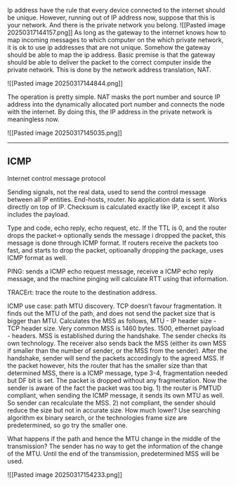 Ip address have the rule that every device connected to the internet should be unique. However, running out of IP address now, suppose that this is your network.  And there is the private network you belong. 
![[Pasted image 20250317144157.png]] As long as the gateway to the internet knows how to map incoming messages to which computer on the which private network, it is ok to use ip addresses that are not unique. Somehow the gateway should be able to map the ip address. Basic premise is that the gateway should be able to deliver the packet to the correct computer inside the private network. This is done by the network address translation, NAT. 

![[Pasted image 20250317144844.png]]

The operation is pretty simple. NAT masks the port number and source IP address into the dynamically allocated port number and connects the node with the internet. By doing this, the IP address in the private network is meaningless now. 

![[Pasted image 20250317145035.png]]

---
## ICMP

Internet control message protocol

Sending signals, not the real data, used to send the control message between all IP entities. End-hosts, router. No application data is sent. Works directly on top of IP. Checksum is calculated exactly like IP, except it also includes the payload. 

Type and code, echo reply, echo request, etc.
If the TTL is 0, and the router drops the packet→ optionally sends the message i dropped the packet, this message is done through ICMP format. If routers receive the packets too fast, and starts to drop the packet, optioanally dropping the package, uses ICMP format as well. 

PING: sends a ICMP echo request message, receive a ICMP echo reply message, and the machine pinging will calculate RTT using that information. 

TRACErt: trace the route to the destination address. 

ICMP use case: path MTU discovery. TCP doesn’t favour fragmentation. It finds out the MTU of the path, and does not send the packet size that is bigger than MTU. Calculates the MSS as follows, MTU - IP header size - TCP header size. Very common MSS is 1460 bytes. 1500, ethernet payload - headers. MSS is established during the handshake. The sender checks its own technology. The receiver also sends back the MSS (either its own MSS if smaller than the number of sender, or the MSS from the sender). After the handshake, sender will send the packets accordingly to the agreed MSS. If the packet however, hits the router that has the smaller size than that determined MSS, there is a ICMP message, type 3-4, fragmentation needed but DF bit is set. The packet is dropped without any fragmentation. Now the sender is aware of the fact the packet was too big. 1) the router is PMTUD compliant, when sending the ICMP message, it sends its own MTU as well. So sender can recalculate the MSS. 2) not compliant, the sender should reduce the size but not in accurate size. How much lower? Use searching algorithm ex binary search, or the technologies frame size are predetermined, so go try the smaller one. 

What happens if the path and hence the MTU change in the middle of the transmission? The sender has no way to get the information of the change of the MTU. Until the end of the transmission, predetermined MSS will be used. 

![[Pasted image 20250317154233.png]]
